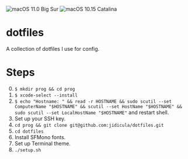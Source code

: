 ![macOS 11.0 Big Sur](https://github.com/jidicula/dotfiles/workflows/macOS%2011.0%20Big%20Sur/badge.svg) ![macOS 10.15 Catalina](https://github.com/jidicula/dotfiles/workflows/macOS%2010.15%20Catalina/badge.svg)

# dotfiles

A collection of dotfiles I use for config.

# Steps

0. `$ mkdir prog && cd prog`
1. `$ xcode-select --install`
2. `$ echo "Hostname: " &&
read -r HOSTNAME && sudo scutil --set ComputerName "$HOSTNAME" &&
scutil --set HostName "$HOSTNAME" &&
sudo scutil --set LocalHostName "$HOSTNAME"` and restart shell.
3. Set up your SSH key.
4. `cd prog && git clone git@github.com:jidicula/dotfiles.git`
5. `cd dotfiles`
6. Install SFMono fonts.
7. Set up Terminal theme.
8. `./setup.sh`
